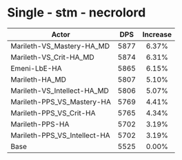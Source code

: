 # Single - stm - necrolord
| Actor | DPS | Increase |
|---|:---:|:---:|
|Marileth-VS_Mastery-HA_MD|5877|6.37%|
|Marileth-VS_Crit-HA_MD|5874|6.31%|
|Emeni-LbE-HA|5865|6.15%|
|Marileth-HA_MD|5807|5.10%|
|Marileth-VS_Intellect-HA_MD|5806|5.07%|
|Marileth-PPS_VS_Mastery-HA|5769|4.41%|
|Marileth-PPS_VS_Crit-HA|5765|4.34%|
|Marileth-PPS-HA|5702|3.19%|
|Marileth-PPS_VS_Intellect-HA|5702|3.19%|
|Base|5525|0.00%|
